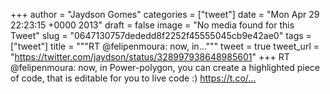
+++
author = "Jaydson Gomes"
categories = ["tweet"]
date = "Mon Apr 29 22:23:15 +0000 2013"
draft = false
image = "No media found for this Tweet"
slug = "0647130757dededd8f2252f45555045cb9e42ae0"
tags = ["tweet"]
title = """RT @felipenmoura: now, in..."""
tweet = true
tweet_url = "https://twitter.com/jaydson/status/328997938648985601"
+++
RT @felipenmoura: now, in Power-polygon, you can create a highlighted piece of code, that is editable for you to live code :) https://t.co/…

